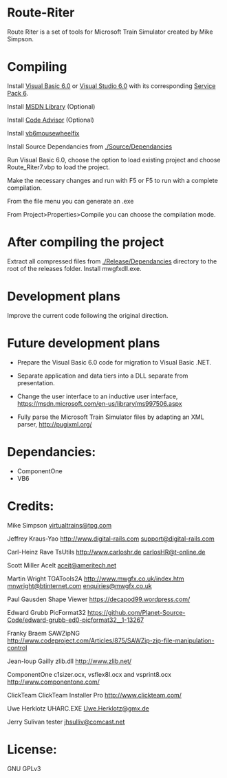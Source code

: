 # Route-Riter
 Route Riter is a set of tools for Microsoft Train Simulator created by Mike Simpson.

# Compiling
 Install [Visual Basic 6.0](https://winworldpc.com/product/microsoft-visual-bas/60) or [Visual Studio 6.0](https://winworldpc.com/product/microsoft-visual-stu/60) with its corresponding [Service Pack 6](https://winworldpc.com/download/a4208baa-aaee-11eb-bc5b-0200008a0da4).

 Install [MSDN Library](https://winworldpc.com/product/msdn/vs-60) (Optional)
 
 Install [Code Advisor](https://www.microsoft.com/en-US/download/details.aspx?id=1222) (Optional)

 Install [vb6mousewheelfix](https://github.com/FrannDzs/Route-Riter/blob/main-(7.6.27)/Others/vb6mousewheelfix.exe)

 Install Source Dependancies from [./Source/Dependancies](https://github.com/FrannDzs/Route-Riter/tree/main-(7.6.27)/Source/Dependancies)

 Run Visual Basic 6.0, choose the option to load existing project and choose Route_Riter7.vbp to load the project.
 
 Make the necessary changes and run with F5 or F5 to run with a complete compilation.

 From the file menu you can generate an .exe

 From Project>Properties>Compile you can choose the compilation mode.

# After compiling the project 
 Extract all compressed files from [./Release/Dependancies](https://github.com/FrannDzs/Route-Riter/tree/main-(7.6.27)/Release/Dependancies) directory to the root of the releases folder. 
 Install mwgfxdll.exe.

# Development plans
 Improve the current code following the original direction.

# Future development plans
- Prepare the Visual Basic 6.0 code for migration to Visual Basic .NET.

- Separate application and data tiers into a DLL separate from presentation.

- Change the user interface to an inductive user interface, https://msdn.microsoft.com/en-us/library/ms997506.aspx

- Fully parse the Microsoft Train Simulator files by adapting an XML parser, http://pugixml.org/

# Dependancies:
- ComponentOne
- VB6

# Credits:
Mike Simpson
virtualtrains@tpg.com

Jeffrey Kraus-Yao
http://www.digital-rails.com
support@digital-rails.com

Carl-Heinz Rave
TsUtils
http://www.carloshr.de
carlosHR@t-online.de

Scott Miller
AceIt
aceit@ameritech.net

Martin Wright
TGATools2A
http://www.mwgfx.co.uk/index.htm
mnwright@btinternet.com
enquiries@mwgfx.co.uk

Paul Gausden
Shape Viewer
https://decapod99.wordpress.com/

Edward Grubb
PicFormat32
https://github.com/Planet-Source-Code/edward-grubb-ed0-picformat32__1-13267

Franky Braem
SAWZipNG
http://www.codeproject.com/Articles/875/SAWZip-zip-file-manipulation-control

Jean-loup Gailly
zlib.dll
http://www.zlib.net/

ComponentOne
c1sizer.ocx, vsflex8l.ocx and vsprint8.ocx
http://www.componentone.com/

ClickTeam
ClickTeam Installer Pro
http://www.clickteam.com/

Uwe Herklotz
UHARC.EXE
Uwe.Herklotz@gmx.de

Jerry Sulivan
tester
jhsulliv@comcast.net

# License:

GNU GPLv3
